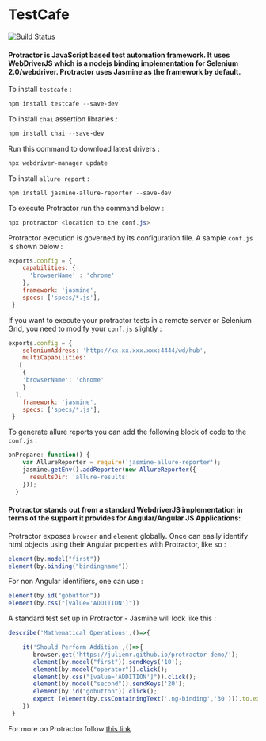 # TestCafe

[![Build Status](https://dev.azure.com/AutomationsTools/Execution/_apis/build/status/TestCafe?branchName=master)](https://dev.azure.com/AutomationsTools/Execution/_build/latest?definitionId=5&branchName=master)

#### Protractor is JavaScript based test automation framework. It uses WebDriverJS which is a nodejs binding implementation for Selenium 2.0/webdriver. Protractor uses Jasmine as the framework by default.

To install `testcafe` : 
```powershell
npm install testcafe --save-dev
```
To install `chai` assertion libraries : 
```powershell
npm install chai --save-dev
```
Run this command to download latest drivers :
```powershell 
npx webdriver-manager update
```
To install `allure report` :
```powershell 
npm install jasmine-allure-reporter --save-dev
```
To execute Protractor run the command below :
```powershell 
npx protractor <location to the conf.js>
```
Protractor execution is governed by its configuration file. A sample `conf.js` is shown below :
```javascript
exports.config = {
    capabilities: {   
      'browserName' : 'chrome'
    },
    framework: 'jasmine',
    specs: ['specs/*.js'],
 }   
```
If you want to execute your protractor tests in a remote server or Selenium Grid, you need to modify your `conf.js` slightly :
```javascript
exports.config = {
    seleniumAddress: 'http://xx.xx.xxx.xxx:4444/wd/hub',
    multiCapabilities:
   [ 
    {
    'browserName': 'chrome'
    }
  ],
    framework: 'jasmine',
    specs: ['specs/*.js'],
 }   
```
To generate allure reports you can add the following block of code to the `conf.js` :
```javascript
onPrepare: function() {
    var AllureReporter = require('jasmine-allure-reporter');
    jasmine.getEnv().addReporter(new AllureReporter({
      resultsDir: 'allure-results'
    })); 
  }
```
#### Protractor stands out from a standard WebdriverJS implementation in terms of the support it provides for Angular/Angular JS Applications:
Protractor exposes `browser` and `element` globally.
Once can easily identify html objects using their Angular properties with Protractor, like so :
```javascript
element(by.model("first"))
element(by.binding("bindingname"))
```
For non Angular identifiers, one can use :
```javascript
element(by.id("gobutton"))
element(by.css("[value='ADDITION']"))
```
A standard test set up in Protractor - Jasmine will look like this :
```javascript
describe('Mathematical Operations',()=>{

    it('Should Perform Addition',()=>{ 
       browser.get('https://juliemr.github.io/protractor-demo/');
       element(by.model("first")).sendKeys('10');
       element(by.model("operator")).click();
       element(by.css("[value='ADDITION']")).click();
       element(by.model("second")).sendKeys('20');
       element(by.id("gobutton")).click();
       expect (element(by.cssContainingText('.ng-binding','30'))).to.exist;
    })
 }   
```
For more on Protractor follow [this link](https://github.com/angular/protractor)
